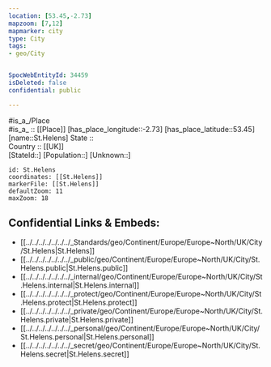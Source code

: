 ```yaml
---
location: [53.45,-2.73] 
mapzoom: [7,12] 
mapmarker: city 
type: City
tags:
- geo/City


SpocWebEntityId: 34459
isDeleted: false
confidential: public

---
```

#is_a_/Place  
#is_a_ :: [[Place]] 
[has_place_longitude::-2.73] 
[has_place_latitude::53.45] 
[name::St.Helens] 
State ::  
Country :: [[UK]]  
[StateId::] 
[Population::] 
[Unknown::] 


```leaflet
id: St.Helens
coordinates: [[St.Helens]] 
markerFile: [[St.Helens]] 
defaultZoom: 11 
maxZoom: 18
```


## Confidential Links & Embeds: 
- [[../../../../../../../_Standards/geo/Continent/Europe/Europe~North/UK/City/St.Helens|St.Helens]] 
- [[../../../../../../../_public/geo/Continent/Europe/Europe~North/UK/City/St.Helens.public|St.Helens.public]] 
- [[../../../../../../../_internal/geo/Continent/Europe/Europe~North/UK/City/St.Helens.internal|St.Helens.internal]] 
- [[../../../../../../../_protect/geo/Continent/Europe/Europe~North/UK/City/St.Helens.protect|St.Helens.protect]] 
- [[../../../../../../../_private/geo/Continent/Europe/Europe~North/UK/City/St.Helens.private|St.Helens.private]] 
- [[../../../../../../../_personal/geo/Continent/Europe/Europe~North/UK/City/St.Helens.personal|St.Helens.personal]] 
- [[../../../../../../../_secret/geo/Continent/Europe/Europe~North/UK/City/St.Helens.secret|St.Helens.secret]] 
